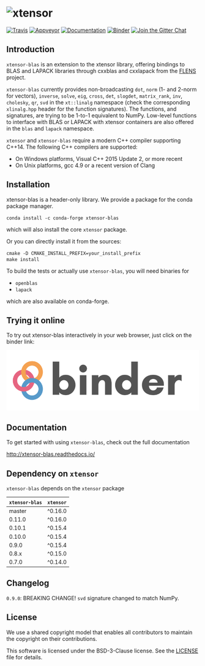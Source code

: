 # ![xtensor](http://quantstack.net/assets/images/xtensor-blas.svg)

[![Travis](https://travis-ci.org/QuantStack/xtensor-blas.svg?branch=master)](https://travis-ci.org/QuantStack/xtensor-blas)
[![Appveyor](https://ci.appveyor.com/api/projects/status/quf1hllkedr0rxbk?svg=true)](https://ci.appveyor.com/project/QuantStack/xtensor-blas)
[![Documentation](http://readthedocs.org/projects/xtensor-blas/badge/?version=latest)](https://xtensor-blas.readthedocs.io/en/latest/?badge=latest)
[![Binder](https://img.shields.io/badge/launch-binder-brightgreen.svg)](https://mybinder.org/v2/gh/QuantStack/xtensor/0.15.4?filepath=notebooks/xtensor.ipynb)
[![Join the Gitter Chat](https://badges.gitter.im/Join%20Chat.svg)](https://gitter.im/QuantStack/Lobby?utm_source=badge&utm_medium=badge&utm_campaign=pr-badge&utm_content=badge)

## Introduction

`xtensor-blas` is an extension to the xtensor library, offering bindings to BLAS and LAPACK libraries through cxxblas and cxxlapack from the [FLENS](https://github.com/michael-lehn/FLENS) project.

`xtensor-blas` currently provides non-broadcasting `dot`, `norm` (1- and 2-norm for vectors), `inverse`, `solve`,
`eig`, `cross`, `det`, `slogdet`, `matrix_rank`, `inv`, `cholesky`, `qr`, `svd` in the `xt::linalg` namespace (check the corresponding `xlinalg.hpp` header for the function signatures). The functions, and signatures, are trying to be 1-to-1 equivalent to NumPy.
Low-level functions to interface with BLAS or LAPACK with xtensor containers are also offered in the `blas` and `lapack` namespace.

`xtensor` and `xtensor-blas` require a modern C++ compiler supporting C++14. The following C++ compilers are supported:

 - On Windows platforms, Visual C++ 2015 Update 2, or more recent
 - On Unix platforms, gcc 4.9 or a recent version of Clang

## Installation

xtensor-blas is a header-only library. We provide a package for the conda package manager.

```
conda install -c conda-forge xtensor-blas
```

which will also install the core `xtensor` package.

Or you can directly install it from the sources:

```
cmake -D CMAKE_INSTALL_PREFIX=your_install_prefix
make install
```

To build the tests or actually use `xtensor-blas`, you will need binaries for

 - `openblas`
 - `lapack`

which are also available on conda-forge.

## Trying it online

To try out xtensor-blas interactively in your web browser, just click on the binder
link:

[![Binder](binder-logo.svg)](https://mybinder.org/v2/gh/QuantStack/xtensor/0.15.6?filepath=notebooks/xtensor.ipynb)

## Documentation

To get started with using `xtensor-blas`, check out the full documentation

http://xtensor-blas.readthedocs.io/

## Dependency on `xtensor`

`xtensor-blas` depends on the `xtensor` package

| `xtensor-blas`  | `xtensor` |
|-----------------|-----------|
| master          |  ^0.16.0  |
| 0.11.0          |  ^0.16.0  |
| 0.10.1          |  ^0.15.4  |
| 0.10.0          |  ^0.15.4  |
| 0.9.0           |  ^0.15.4  |
| 0.8.x           |  ^0.15.0  |
| 0.7.0           |  ^0.14.0  |

## Changelog

`0.9.0`: BREAKING CHANGE! `svd` signature changed to match NumPy.

## License

We use a shared copyright model that enables all contributors to maintain the
copyright on their contributions.

This software is licensed under the BSD-3-Clause license. See the [LICENSE](LICENSE) file for details.
